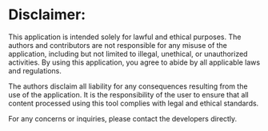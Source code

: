 # Disclaimer:

This application is intended solely for lawful and ethical purposes. The authors and contributors are
not responsible for any misuse of the application, including but not limited to illegal, unethical,
or unauthorized activities. By using this application, you agree to abide by all applicable laws and
regulations.

The authors disclaim all liability for any consequences resulting from the use of the application.
It is the responsibility of the user to ensure that all content processed using this tool complies
with legal and ethical standards.

For any concerns or inquiries, please contact the developers directly.
